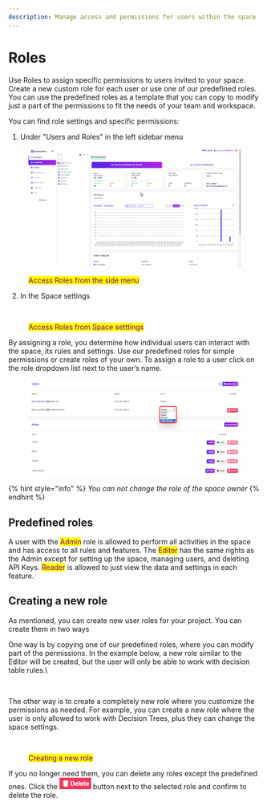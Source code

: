 ```yaml
---
description: Manage access and permissions for users within the space
---
```


# Roles

Use Roles to assign specific permissions to users invited to your space. Create a new custom role for each user or use one of our predefined roles. You can use the predefined roles as a template that you can copy to modify just a part of the permissions to fit the needs of your team and workspace.

You can find role settings and specific permissions:

1. Under "Users and Roles" in the left sidebar menu

<figure><img src="../../.gitbook/assets/rolesfrommenu.gif" alt=""><figcaption><p><mark style="color:purple;">Access Roles from the side menu</mark></p></figcaption></figure>

2. In the Space settings

<figure><img src="../../.gitbook/assets/rolesfromspacesettings (1).gif" alt=""><figcaption><p><mark style="color:purple;">Access Roles from Space setttings</mark></p></figcaption></figure>

By assigning a role, you determine how individual users can interact with the space, its rules and settings. Use our predefined roles for simple permissions or create roles of your own. To assign a role to a user click on the role dropdown list next to the user’s name.

<figure><img src="../../.gitbook/assets/assignrole.png" alt=""><figcaption></figcaption></figure>

{% hint style="info" %}
_You can not change the role of the space owner_
{% endhint %}

## Predefined roles

A user with the <mark style="color:purple;">Admin</mark> role is allowed to perform all activities in the space and has access to all rules and features. The <mark style="color:purple;">Editor</mark> has the same rights as the Admin except for setting up the space, managing users, and deleting API Keys. <mark style="color:purple;">Reader</mark> is allowed to just view the data and settings in each feature.

## Creating a new role

As mentioned, you can create new user roles for your project. You can create them in two ways

One way is by copying one of our predefined roles, where you can modify part of the permissions. In the example below, a new role similar to the Editor will be created, but the user will only be able to work with decision table rules.\


<figure><img src="../../.gitbook/assets/copyfromeditorrole (1).gif" alt=""><figcaption></figcaption></figure>

The other way is to create a completely new role where you customize the permissions as needed. For example, you can create a new role where the user is only allowed to work with Decision Trees, plus they can change the space settings.

<figure><img src="../../.gitbook/assets/newrole.gif" alt=""><figcaption><p><mark style="color:purple;">Creating a new role</mark></p></figcaption></figure>

If you no longer need them, you can delete any roles except the predefined ones. Click the ![](<../../.gitbook/assets/deleterolebtn (1).png>) button next to the selected role and confirm to delete the role.
